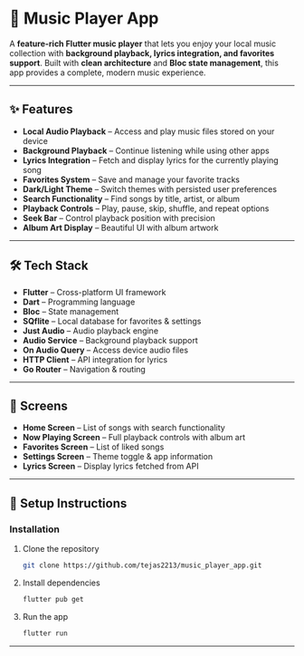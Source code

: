 # 🎵 Music Player App

A **feature-rich Flutter music player** that lets you enjoy your local music collection with **background playback, lyrics integration, and favorites support**. Built with **clean architecture** and **Bloc state management**, this app provides a complete, modern music experience.  

---

## ✨ Features

- **Local Audio Playback** – Access and play music files stored on your device  
- **Background Playback** – Continue listening while using other apps  
- **Lyrics Integration** – Fetch and display lyrics for the currently playing song  
- **Favorites System** – Save and manage your favorite tracks  
- **Dark/Light Theme** – Switch themes with persisted user preferences  
- **Search Functionality** – Find songs by title, artist, or album  
- **Playback Controls** – Play, pause, skip, shuffle, and repeat options  
- **Seek Bar** – Control playback position with precision  
- **Album Art Display** – Beautiful UI with album artwork  

---

## 🛠️ Tech Stack

- **Flutter** – Cross-platform UI framework  
- **Dart** – Programming language  
- **Bloc** – State management  
- **SQflite** – Local database for favorites & settings  
- **Just Audio** – Audio playback engine  
- **Audio Service** – Background playback support  
- **On Audio Query** – Access device audio files  
- **HTTP Client** – API integration for lyrics  
- **Go Router** – Navigation & routing  

---

## 📱 Screens

- **Home Screen** – List of songs with search functionality  
- **Now Playing Screen** – Full playback controls with album art  
- **Favorites Screen** – List of liked songs  
- **Settings Screen** – Theme toggle & app information  
- **Lyrics Screen** – Display lyrics fetched from API  

---

## 🚀 Setup Instructions

### Installation

1. Clone the repository  
   ```bash
   git clone https://github.com/tejas2213/music_player_app.git
   ```

2. Install dependencies  
   ```bash
   flutter pub get
   ```

3. Run the app  
   ```bash
   flutter run
   ```

---  
